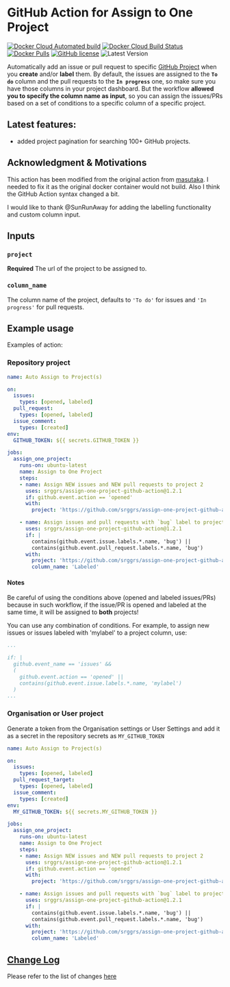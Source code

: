 # GitHub Action for Assign to One Project

[![Docker Cloud Automated build](https://img.shields.io/docker/cloud/automated/srggrs/assign-one-project-github-action)][docker]
[![Docker Cloud Build Status](https://img.shields.io/docker/cloud/build/srggrs/assign-one-project-github-action)][docker]
[![Docker Pulls](https://img.shields.io/docker/pulls/srggrs/assign-one-project-github-action)][docker]
[![GitHub license](https://img.shields.io/github/license/srggrs/assign-one-project-github-action.svg)][license]
![Latest Version](https://img.shields.io/github/v/release/srggrs/assign-one-project-github-action?color=orange&label=latest%20release)

[docker]: https://hub.docker.com/r/srggrs/assign-one-project-github-action
[license]: https://github.com/srggrs/assign-one-project-github-action/blob/master/LICENSE

Automatically add an issue or pull request to specific [GitHub Project](https://help.github.com/articles/about-project-boards/) when you __create__ and/or __label__ them. By default, the issues are assigned to the __`To do`__ column and the pull requests to the __`In progress`__ one, so make sure you have those columns in your project dashboard. But the workflow __allowed you to specify the column name as input__, so you can assign the issues/PRs based on a set of conditions to a specific column of a specific project.

## Latest features:

* added project pagination for searching 100+ GitHub projects.

## Acknowledgment & Motivations

This action has been modified from the original action from [masutaka](https://github.com/masutaka/github-actions-all-in-one-project). I needed to fix it as the original docker container would not build. Also I think the GitHub Action syntax changed a bit.

I would like to thank @SunRunAway for adding the labelling functionality and custom column input.

## Inputs

### `project`

**Required** The url of the project to be assigned to.

### `column_name`

The column name of the project, defaults to `'To do'` for issues and `'In progress'` for pull requests.

## Example usage

Examples of action:

### Repository project

```yaml
name: Auto Assign to Project(s)

on:
  issues:
    types: [opened, labeled]
  pull_request:
    types: [opened, labeled]
  issue_comment:
    types: [created]
env:
  GITHUB_TOKEN: ${{ secrets.GITHUB_TOKEN }}

jobs:
  assign_one_project:
    runs-on: ubuntu-latest
    name: Assign to One Project
    steps:
    - name: Assign NEW issues and NEW pull requests to project 2
      uses: srggrs/assign-one-project-github-action@1.2.1
      if: github.event.action == 'opened'
      with:
        project: 'https://github.com/srggrs/assign-one-project-github-action/projects/2'

    - name: Assign issues and pull requests with `bug` label to project 3
      uses: srggrs/assign-one-project-github-action@1.2.1
      if: |
        contains(github.event.issue.labels.*.name, 'bug') ||
        contains(github.event.pull_request.labels.*.name, 'bug')
      with:
        project: 'https://github.com/srggrs/assign-one-project-github-action/projects/3'
        column_name: 'Labeled'
```

#### __Notes__
Be careful of using the conditions above (opened and labeled issues/PRs) because in such workflow, if the issue/PR is opened and labeled at the same time, it will be assigned to __both__ projects!


You can use any combination of conditions. For example, to assign new issues or issues labeled with 'mylabel' to a project column, use:
```yaml
...

if: |
  github.event_name == 'issues' &&
  (
    github.event.action == 'opened' ||
    contains(github.event.issue.labels.*.name, 'mylabel')
  )
...
```

### Organisation or User project

Generate a token from the Organisation settings or User Settings and add it as a secret in the repository secrets as `MY_GITHUB_TOKEN`

```yaml
name: Auto Assign to Project(s)

on:
  issues:
    types: [opened, labeled]
  pull_request_target:
    types: [opened, labeled]
  issue_comment:
    types: [created]
env:
  MY_GITHUB_TOKEN: ${{ secrets.MY_GITHUB_TOKEN }}

jobs:
  assign_one_project:
    runs-on: ubuntu-latest
    name: Assign to One Project
    steps:
    - name: Assign NEW issues and NEW pull requests to project 2
      uses: srggrs/assign-one-project-github-action@1.2.1
      if: github.event.action == 'opened'
      with:
        project: 'https://github.com/srggrs/assign-one-project-github-action/projects/2'

    - name: Assign issues and pull requests with `bug` label to project 3
      uses: srggrs/assign-one-project-github-action@1.2.1
      if: |
        contains(github.event.issue.labels.*.name, 'bug') ||
        contains(github.event.pull_request.labels.*.name, 'bug')
      with:
        project: 'https://github.com/srggrs/assign-one-project-github-action/projects/3'
        column_name: 'Labeled'
```

## [Change Log](./CHANGELOG.md)

Please refer to the list of changes [here](./CHANGELOG.md)
